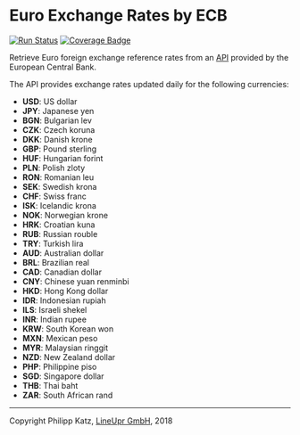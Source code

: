 # Euro Exchange Rates by ECB

[![Run Status](https://api.shippable.com/projects/5b24232abf766d0700896479/badge?branch=master)](https://app.shippable.com/github/qqilihq/ecb-exchange-rates)
[![Coverage Badge](https://api.shippable.com/projects/5b24232abf766d0700896479/coverageBadge?branch=master)](https://app.shippable.com/github/qqilihq/ecb-exchange-rates)

Retrieve Euro foreign exchange reference rates from an [API](http://www.ecb.europa.eu/stats/policy_and_exchange_rates/euro_reference_exchange_rates/html/index.en.html) provided by the European Central Bank.

The API provides exchange rates updated daily for the following currencies:

* **USD**: US dollar
* **JPY**: Japanese yen
* **BGN**: Bulgarian lev
* **CZK**: Czech koruna
* **DKK**: Danish krone
* **GBP**: Pound sterling
* **HUF**: Hungarian forint
* **PLN**: Polish zloty
* **RON**: Romanian leu
* **SEK**: Swedish krona
* **CHF**: Swiss franc
* **ISK**: Icelandic krona
* **NOK**: Norwegian krone
* **HRK**: Croatian kuna
* **RUB**: Russian rouble
* **TRY**: Turkish lira
* **AUD**: Australian dollar
* **BRL**: Brazilian real
* **CAD**: Canadian dollar
* **CNY**: Chinese yuan renminbi
* **HKD**: Hong Kong dollar
* **IDR**: Indonesian rupiah
* **ILS**: Israeli shekel
* **INR**: Indian rupee
* **KRW**: South Korean won
* **MXN**: Mexican peso
* **MYR**: Malaysian ringgit
* **NZD**: New Zealand dollar
* **PHP**: Philippine piso
* **SGD**: Singapore dollar
* **THB**: Thai baht
* **ZAR**: South African rand

- - -

Copyright Philipp Katz, [LineUpr GmbH](http://lineupr.com), 2018

